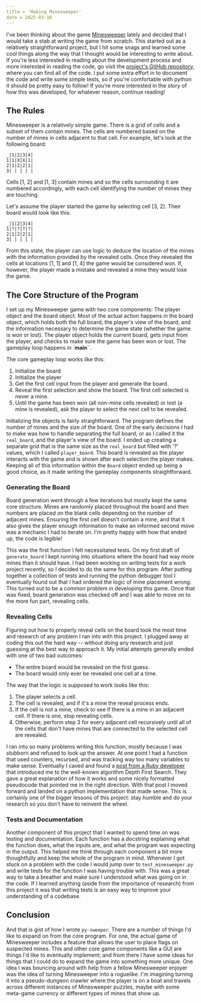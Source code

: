 ```yaml
---
title = 'Making Minesweeper'
date = 2025-03-16
---
```


I've been thinking about the game [Minesweeper](https://en.wikipedia.org/wiki/Minesweeper_(video_game)) lately and decided that I would take a stab at writing the game from scratch. This started out as a relatively straightforward project, but I hit some snags and learned some cool things along the way that I thought would be interesting to write about. If you're less interested in reading about the development process and more interested in reading the code, go visit the [project's GitHub repository](https://www.github.com/ethanjantz/py-sweeper), where you can find all of the code. I put some extra effort in to document the code and write some simple tests, so if you're comfortable with python it should be pretty easy to follow! If you're more interested in the story of how this was developed, for whatever reason, continue reading!

## The Rules

Minesweeper is a relatively simple game. There is a grid of cells and a subset of them contain mines. The cells are numbered based on the number of mines in cells adjacent to that cell. For example, let's look at the following board:

```
_|1|2|3|4|
1|1|X|X|1|
2|1|2|2|1|
3| | | | |
```

Cells [1, 2] and [1, 3] contain mines and so the cells surrounding it are numbered accordingly, with each cell identifying the number of mines they are touching. 

Let's assume the player started the game by selecting cell [3, 2]. Their board would look like this:

```
_|1|2|3|4|
1|?|?|?|?|
2|1|2|2|1|
3| | | | |
```

From this state, the player can use logic to deduce the location of the mines with the information provided by the revealed cells. Once they revealed the cells at locations [1, 1] and [1, 4] the game would be considered won. If, however, the player made a mistake and revealed a mine they would lose the game. 

## The Core Structure of the Program

I set up my Minesweeper game with two core components: The player object and the board object. Most of the actual action happens in the board object, which holds both the full board, the player's view of the board, and the information necessary to determine the game state (whether the game is won or lost). The player object holds the current board, gets input from the player, and checks to make sure the game has been won or lost. The gameplay loop happens in `__main__``. 

The core gameplay loop works like this:

1. Initialize the board
2. Initialize the player
3. Get the first cell input from the player and generate the board. 
4. Reveal the first selection and show the board. The first cell selected is never a mine.
5. Until the game has been won (all non-mine cells revealed) or lost (a mine is revealed), ask the player to select the next cell to be revealed. 

Initializing the objects is fairly straightforward. The program defines the number of mines and the size of the board. One of the early decisions I had to make was how to handle separating the full board, or as I called it the `real_board`, and the player's view of the board. I ended up creating a separate grid that is the same size as the `real_board` but filled with '?' values, which I called `player_board`. This board is revealed as the player interacts with the game and is shown after each selection the player makes. Keeping all of this information within the `Board` object ended up being a good choice, as it made writing the gameplay components straightforward. 

### Generating the Board

Board generation went through a few iterations but mostly kept the same core structure. Mines are randomly placed throughout the board and then numbers are placed on the blank cells depending on the number of adjacent mines. Ensuring the first cell doesn't contain a mine, and that it also gives the player enough information to make an informed second move was a mechanic I had to iterate on. I'm pretty happy with how that ended up, the code is legible!

This was the first function I felt necessitated tests. On my first draft of `generate_board` I kept running into situations where the board had way more mines than it should have. I had been working on writing tests for a work project recently, so I decided to do the same for this program. After putting together a collection of tests and running the python debugger tool I eventually found out that I had ordered the logic of mine placement wrong. This turned out to be a common problem in developing this game. Once that was fixed, board generation was checked off and I was able to move on to the more fun part, revealing cells.

### Revealing Cells

Figuring out how to properly reveal cells on the board took the most time and research of any problem I ran into with this project. I plugged away at coding this out the hard way -- without doing any research and just guessing at the best way to approach it. My initial attempts generally ended with one of two bad outcomes: 

* The entire board would be revealed on the first guess.
* The board would only ever be revealed one cell at a time.

The way that the logic is supposed to work looks like this:

1. The player selects a cell.
2. The cell is revealed, and if it's a mine the reveal process ends.
3. If the cell is not a mine, check to see if there is a mine in an adjacent cell. If there is one, stop revealing cells.
4. Otherwise, perform step 3 for every adjacent cell recursively until all of the cells that don't have mines that are connected to the selected cell are revealed. 

I ran into so many problems writing this function, mostly because I was stubborn and refused to look up the answer. At one point I had a function that used counters, recursed, and was tracking way too many variables to make sense. Eventually I caved and found a [post from a Ruby developer](https://thagomizer.com/blog/2017/03/30/depth-first-search-minesweeper.html) that introduced me to the well-known algorithm Depth First Search. They gave a great explanation of how it works and some nicely formatted pseudocode that pointed me in the right direction. With that post I moved forward and landed on a python implementation that made sense. This is certainly one of the bigger lessons of this project: stay humble and do your research so you don't have to reinvent the wheel. 

### Tests and Documentation

Another component of this project that I wanted to spend time on was testing and documentation. Each function has a docstring explaining what the function does, what the inputs are, and what the program was expecting in the output. This helped me think through each component a bit more thoughtfully and keep the whole of the program in mind. Whenever I got stuck on a problem with the code I would jump over to `test_minesweeper.py` and write tests for the function I was having trouble with. This was a great way to take a breather and make sure I understood what was going on in the code. If I learned anything (aside from the importance of research) from this project it was that writing tests is an easy way to improve your understanding of a codebase. 

## Conclusion

And that is gist of how I wrote `py-sweeper`. There are a number of things I'd like to expand on from the core program. For one, the actual game of Minesweeper includes a feature that allows the user to place flags on suspected mines. This and other core game components like a GUI are things I'd like to eventually implement; and from there I have some ideas for things that I could do to expand the game into something more unique. One idea I was bouncing around with help from a fellow Minesweeper enjoyer was the idea of turning Minesweeper into a roguelike. I'm imagining turning it into a pseudo-dungeon crawler where the player is on a boat and travels across different instances of Minesweeper puzzles, maybe with some meta-game currency or different types of mines that show up. 
